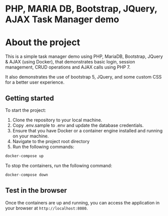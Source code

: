 # PHP, MARIA DB, Bootstrap, JQuery, AJAX Task Manager demo

# About the project
This is a simple task manager demo using PHP, MariaDB, Bootstrap, JQuery & AJAX (using Docker), that demonstrates basic login, session management, CRUD operations and AJAX calls using PHP 7.

It also demonstrates the use of bootstrap 5, JQuery, and some custom CSS for a better user experience.

## Getting started

To start the project:

1. Clone the repository to your local machine.
2. Copy .env.sample to .env and update the database credentials.
3. Ensure that you have Docker or a container engine installed and running on your machine.
4. Navigate to the project root directory
5. Run the following commands:

```bash
docker-compose up
```

To stop the containers, run the following command:

```bash
docker-compose down
```

## Test in the browser
Once the containers are up and running, you can access the application in your browser at `http://localhost:8080`.

